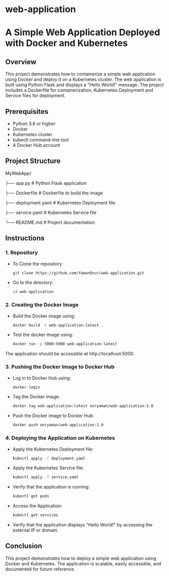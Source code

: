 # web-application 
# A Simple Web Application Deployed with Docker and Kubernetes

## Overview
This project demonstrates how to containerize a simple web application using Docker and deploy it on a Kubernetes cluster. The web application is built using Python Flask and displays a "Hello World!" message. The project includes a Dockerfile for containerization, Kubernetes Deployment and Service files for deployment.

## Prerequisites
- Python 3.8 or higher
- Docker
- Kubernetes cluster
- kubectl command-line tool
- A Docker Hub account

## Project Structure

MyWebApp/

├── app.py # Python Flask application

├── Dockerfile # Dockerfile to build the image

├── deployment.yaml # Kubernetes Deployment file

├── service.yaml # Kubernetes Service file

└── README.md # Project documentation


## Instructions

### 1. Repository

- To Clone the repository:
  ```bash
  git clone https://github.com/YamanOnur/web-application.git
- Go to the directory:
  ```bash
  cd web-application

### 2. Creating the Docker Image

- Build the Docker image using:
  ```bash
  docker build -t web-application:latest .
- Test the docker image using:
  ```bash
  docker run -p 5000:5000 web-application:latest
The application should be accessible at http://localhost:5000.

### 3. Pushing the Docker Image to Docker Hub

- Log in to Docker Hub using:
  ```bash
  docker login
- Tag the Docker image:
  ```bash
  docker tag web-application:latest onryaman/web-application:1.0
- Push the Docker image to Docker Hub:
  ```bash
  docker push onryaman/web-application:1.0

### 4. Deploying the Application on Kubernetes

- Apply the Kubernetes Deployment file:
  ```bash
  kubectl apply -f deployment.yaml
- Apply the Kubernetes Service file:
  ```bash
  kubectl apply -f service.yaml
- Verify that the application is running:
  ```bash
  kubectl get pods
- Access the Application:
  ```bash
  kubectl get services
- Verify that the application displays "Hello World!" by accessing the external IP or domain.

## Conclusion

This project demonstrates how to deploy a simple web application using Docker and Kubernetes. The application is scalable, easily accessible, and documented for future reference.


  
